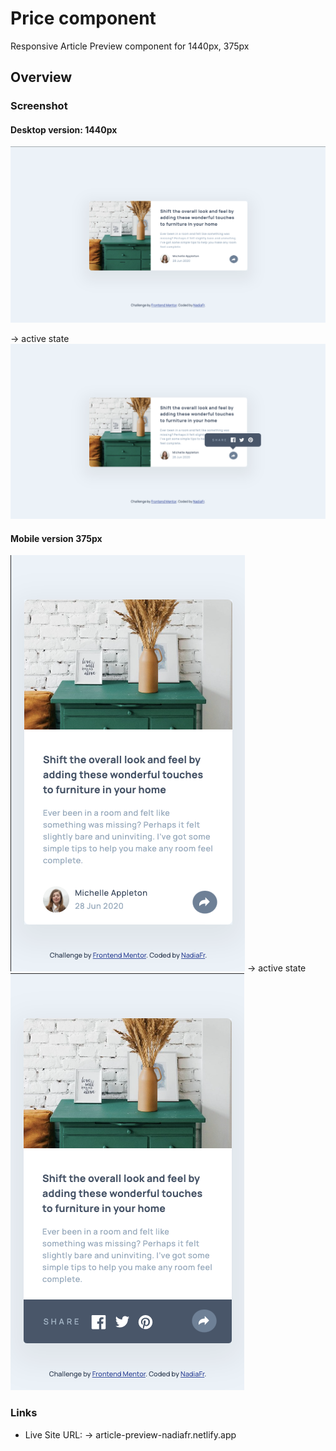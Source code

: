 # Price component

Responsive Article Preview component for 1440px, 375px

## Overview

### Screenshot

#### Desktop version: 1440px

![Image](design/desktop.png)

-> active state
![Image](design/desctop-active.png)

#### Mobile version 375px

![Image](design/mobile.png)
-> active state
![Image](design/mobile-active.png)

### Links

- Live Site URL:
  -> article-preview-nadiafr.netlify.app

